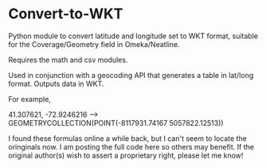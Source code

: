 # Convert-to-WKT
Python module to convert latitude and longitude set to WKT format, suitable for the Coverage/Geometry field in Omeka/Neatline.

Requires the math and csv modules.

Used in conjunction with a geocoding API that generates a table in lat/long format. Outputs data in WKT.

For example, 	

41.307621, -72.9246216  -->  GEOMETRYCOLLECTION(POINT(-8117931.74167 5057822.12513))

I found these formulas online a while back, but I can't seem to locate the oringinals now. I am posting the full code here so others may benefit. If the original author(s) wish to assert a proprietary right, please let me know!



